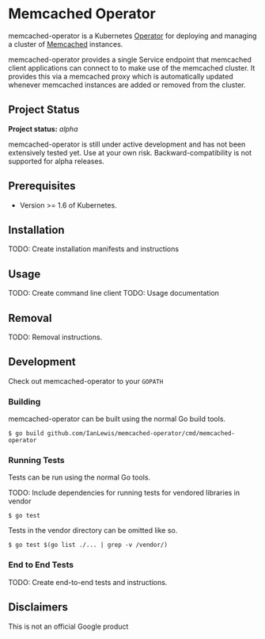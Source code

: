 # Memcached Operator

memcached-operator is a Kubernetes [Operator](https://coreos.com/blog/introducing-operators.html) for deploying and managing a cluster of [Memcached](https://memcached.org/) instances.

memcached-operator provides a single Service endpoint that memcached client applications can connect to to make use of the memcached cluster. It provides this via a memcached proxy which is automatically updated whenever memcached instances are added or removed from the cluster.

## Project Status

**Project status:** *alpha* 

memcached-operator is still under active development and has not been extensively tested yet. Use at your own risk. Backward-compatibility is not supported for alpha releases.

## Prerequisites

* Version >= 1.6 of Kubernetes.

## Installation

TODO: Create installation manifests and instructions

## Usage

TODO: Create command line client
TODO: Usage documentation

## Removal

TODO: Removal instructions.

## Development

Check out memcached-operator to your `GOPATH`

### Building

memcached-operator can be built using the normal Go build tools.

```
$ go build github.com/IanLewis/memcached-operator/cmd/memcached-operator
```

### Running Tests

Tests can be run using the normal Go tools.

TODO: Include dependencies for running tests for vendored libraries in vendor

```
$ go test
```

Tests in the vendor directory can be omitted like so.

```
$ go test $(go list ./... | grep -v /vendor/)
``` 

### End to End Tests

TODO: Create end-to-end tests and instructions.

## Disclaimers

This is not an official Google product
